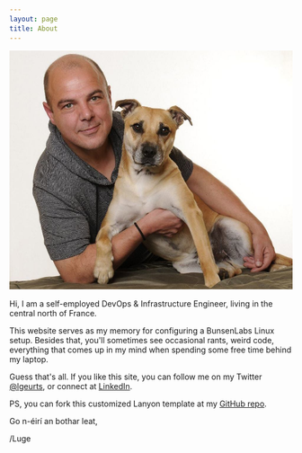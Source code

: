 ```yaml
---
layout: page
title: About
---
```


![Here I am with my dog Tigger.](/assets/portrait.jpg)

Hi, I am a self-employed DevOps & Infrastructure Engineer, living in the central north of France. 

This website serves as my memory for configuring a BunsenLabs Linux setup. 
Besides that, you'll sometimes see occasional rants, weird code, everything that comes up in my mind when spending some free time behind my laptop.

Guess that's all. If you like this site, you can follow me on my Twitter [@lgeurts](https://twitter.com/lgeurts), or connect at [LinkedIn](https://www.linkedin.com/in/lucgeurts). 

PS, you can fork this customized Lanyon template at my [GitHub repo](https://github.com/lgeurts/lgeurts.github.io).  

Go n-éirí an bothar leat,

/Luge
